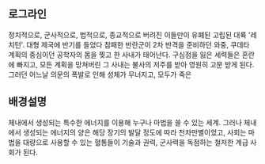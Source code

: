 ## 로그라인

 정치적으로, 군사적으로, 법적으로, 종교적으로 버려진 이들만이 유폐된 고립된 대륙 '레치턴'. 대형 제국에 반기를 들었다 참패한 반란군이 2차 반격을 준비하던 와중, 쿠데타 계획의 중심이던 공학자의 몸을 찢고 한 사내가 태어난다. 구심점을 잃은 세력들은 혼란에 빠지고, 모든 계획을 망쳐버린 그 사내는 불사의 저주를 받아 영원히 고문 받게 된다. 그러던 어느날 의문의 폭발로 인해 성체가 무너지고, 모두가 죽은 

## 배경설명

 체내에서 생성되는 특수한 에너지를 이용해 누구나 마법을 쓸 수 있는 세계. 그러나 체내에서 생성되는 에너지의 양은 해당 장기의 발달 정도에 따라 천차만별이었고, 사회는 마법을 대량으로 사용할 수 있는 혈통들이 기술과 권력, 군사력을 독점하는 철저한 계급 사회가 된다.

 